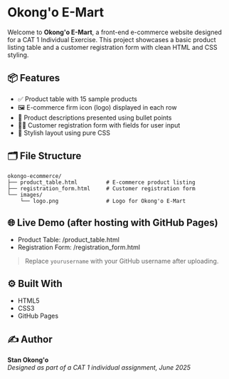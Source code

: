 
# Okong'o E-Mart

Welcome to **Okong'o E-Mart**, a front-end e-commerce website designed for a CAT 1 Individual Exercise. This project showcases a basic product listing table and a customer registration form with clean HTML and CSS styling.

## 📦 Features

- ✅ Product table with 15 sample products
- 🖼️ E-commerce firm icon (logo) displayed in each row
- 📂 Product descriptions presented using bullet points
- 🧍‍♂️ Customer registration form with fields for user input
- 🎨 Stylish layout using pure CSS

## 🗂️ File Structure

```
okongo-ecommerce/
├── product_table.html         # E-commerce product listing
├── registration_form.html     # Customer registration form
└── images/
    └── logo.png               # Logo for Okong'o E-Mart
```

## 🌐 Live Demo (after hosting with GitHub Pages)

- Product Table: /product_table.html
- Registration Form: /registration_form.html

> Replace `yourusername` with your GitHub username after uploading.

## ⚙️ Built With

- HTML5
- CSS3
- GitHub Pages

## ✍️ Author

**Stan Okong'o**  
_Designed as part of a CAT 1 individual assignment, June 2025_
